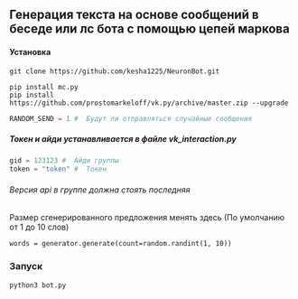 ## Генерация текста на основе сообщений в беседе или лс бота с помощью цепей маркова

#### Установка
```
git clone https://github.com/kesha1225/NeuronBot.git

pip install mc.py
pip install https://github.com/prostomarkeloff/vk.py/archive/master.zip --upgrade
```

```python
RANDOM_SEND = 1 #  Будут ли отправляться случайные сообщения
```

##### Токен и айди устанавливается в файле vk_interaction.py
```python
gid = 123123 #  Айди группы
token = "token" #  Токен
```

###### Версия api в группе должна стоять последняя

Размер сгенерированного предложения менять здесь (По умолчанию от 1 до 10 слов)
```
words = generator.generate(count=random.randint(1, 10)) 
```

### Запуск
```
python3 bot.py
```